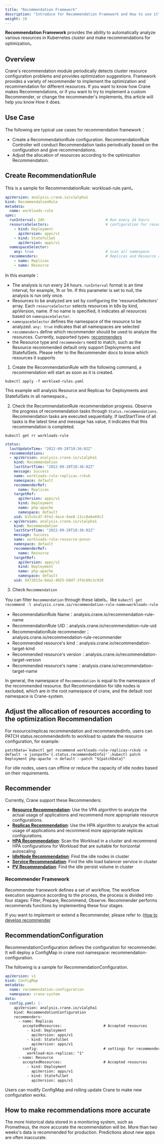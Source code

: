 ```yaml
---
title: "Recommendation Framework"
description: "Introduce for Recommendation Framework and How to use it"
weight: 10
---
```


**Recommendation Framework** provides the ability to automatically analyze various resources in Kubernetes cluster and make recommendations for optimization。

## Overview

Crane's recommendation module periodically detects cluster resource configuration problems and provides optimization suggestions. Framework provides a variety of recommender to implement the optimization and recommendation for different resources.
If you want to know how Crane makes Recommendations, or if you want to try to implement a custom Recommender, or change the recommender's implements, this article will help you know How it does.

## Use Case

The following are typical use cases for recommendation framework：

- Create a RecommendationRule configuration. RecommendationRule Controller will conduct Recommendation tasks periodically based on the configuration and give recommendations.
- Adjust the allocation of resources according to the optimization Recommendation.

## Create RecommendationRule

This is a sample for RecommendationRule: workload-rule.yaml。

```yaml
apiVersion: analysis.crane.io/v1alpha1
kind: RecommendationRule
metadata:
  name: workloads-rule
spec:
  runInterval: 24h                            # Run every 24 hours
  resourceSelectors:                          # configuration for resources
    - kind: Deployment
      apiVersion: apps/v1
    - kind: StatefulSet
      apiVersion: apps/v1
  namespaceSelector:
    any: true                                 # scan all namespace
  recommenders:                               # Replicas and Resource recommenders for Workload 
    - name: Replicas
    - name: Resource
```

In this example：

- The analysis is run every 24 hours. `runInterval` format is an time interval, for example, 1h or 1m. If this parameter is set to null, the analysis is run only once.
- Resources to be analyzed are set by configuring the 'resourceSelectors' array. Each `resourceSelector` selects resources in k8s by kind, apiVersion, name. If no name is specified, it indicates all resources based on `namespaceSelector`.
- `namespaceSelector` defines the namespace of the resource to be analyzed. `any: true` indicates that all namespaces are selected
- `recommenders` define which recommender should be used to analyze the resources. Currently, supported types: [recommenders](/docs/tutorials/recommendation/recommendation-framework#recommender)
- the Resource type and ` recommenders ` need to match, such as the Resource recommended default only support Deployments and StatefulSets. Please refer to the Recommender docs to know which resources it supports

1. Create the RecommendationRule with the following command, a recommendation will start as soon as it is created.

```shell
kubectl apply -f workload-rules.yaml
```

This example will analysis Resource and Replicas for Deployments and StatefulSets in all namespace.。

2. Check the RecommendationRule recommendation progress. Observe the progress of recommendation tasks through `Status.recommendations`. Recommendation tasks are executed sequentially. If lastStartTime of all tasks is the latest time and message has value, it indicates that this recommendation is completed.

```shell
kubectl get rr workloads-rule
```

```yaml
status:
  lastUpdateTime: "2022-09-28T10:36:02Z"
  recommendations:
  - apiVersion: analysis.crane.io/v1alpha1
    kind: Recommendation
    lastStartTime: "2022-09-28T10:36:02Z"
    message: Success
    name: workloads-rule-replicas-rckvb
    namespace: default
    recommenderRef:
      name: Replicas
    targetRef:
      apiVersion: apps/v1
      kind: Deployment
      name: php-apache
      namespace: default
    uid: b15cbcd7-6fe2-4ace-9ae8-11cc0a6e69c2
  - apiVersion: analysis.crane.io/v1alpha1
    kind: Recommendation
    lastStartTime: "2022-09-28T10:36:02Z"
    message: Success
    name: workloads-rule-resource-pnnxn
    namespace: default
    recommenderRef:
      name: Resource
    targetRef:
      apiVersion: apps/v1
      kind: Deployment
      name: php-apache
      namespace: default
    uid: 8472013a-bda2-4025-b0df-3fdc69c1c910
```

3. Check `Recommendation`

You can filter `Recommendation` through these labels，like `kubectl get recommend -l analysis.crane.io/recommendation-rule-name=workloads-rule`

- RecommendationRule Name：analysis.crane.io/recommendation-rule-name
- RecommendationRule UID：analysis.crane.io/recommendation-rule-uid
- RecommendationRule recommender：analysis.crane.io/recommendation-rule-recommender
- Recommended resource's kind：analysis.crane.io/recommendation-target-kind
- Recommended resource's version：analysis.crane.io/recommendation-target-version
- Recommended resource's name：analysis.crane.io/recommendation-target-name

In general, the namespace of `Recommendation` is equal to the namespace of the recommended resource. But Recommendation for idle nodes is excluded, which are in the root namespace of crane, and the default root namespace is Crane-system.

## Adjust the allocation of resources according to the optimization Recommendation

For resource/replicas recommendation and recommendedInfo, users can PATCH status.recommendedinfo to workload to update the resource configuration, for example:

```shell
patchData=`kubectl get recommend workloads-rule-replicas-rckvb -n default -o jsonpath='{.status.recommendedInfo}'`;kubectl patch Deployment php-apache -n default --patch "${patchData}"
```

For idle nodes, users can offline or reduce the capacity of idle nodes based on their requirements.

## Recommender

Currently, Crane support these Recommenders:

- [**Resource Recommendation**](/docs/tutorials/recommendation/resource-recommendation): Use the VPA algorithm to analyze the actual usage of applications and recommend more appropriate resource configurations.
- [**Replicas Recommendation**](/docs/tutorials/recommendation/replicas-recommendation): Use the HPA algorithm to analyze the actual usage of applications and recommend more appropriate replicas configurations.
- [**HPA Recommendation**](/docs/tutorials/recommendation/hpa-recommendation): Scan the Workload in a cluster and recommend HPA configurations for Workload that are suitable for horizontal autoscaling
- [**IdleNode Recommendation**](/docs/tutorials/recommendation/idlenode-recommendation): Find the idle nodes in cluster
- [**Service Recommendation**](/zh-cn/docs/tutorials/recommendation/service-recommendation): Find the idle load balancer service in cluster
- [**PV Recommendation**](/zh-cn/docs/tutorials/recommendation/pv-recommendation): Find the idle persist volume in cluster

### Recommender Framework 

Recommender framework defines a set of workflow, The workflow execution sequence according to the process, the process is divided into four stages: Filter, Prepare, Recommend, Observe. Recommender performs recommends functions by implementing these four stages.

If you want to implement or extend a Recommender, please refer to :[How to develop recommender](/docs/tutorials/recommendation/how-to-develop-recommender)

## RecommendationConfiguration

RecommendationConfiguration defines the configuration for recommender. It will deploy a ConfigMap in crane root namespace: recommendation-configuration.

The following is a sample for RecommendationConfiguration.

```yaml
apiVersion: v1
kind: ConfigMap
metadata:
  name: recommendation-configuration
  namespace: crane-system
data:
  config.yaml: |-
    apiVersion: analysis.crane.io/v1alpha1
    kind: RecommendationConfiguration
    recommenders:
      - name: Replicas
        acceptedResources:                   # Accepted resources
          - kind: Deployment
            apiVersion: apps/v1
          - kind: StatefulSet
            apiVersion: apps/v1
        config:                              # settings for recommender
          workload-min-replicas: "1"         
      - name: Resource
        acceptedResources:                   # Accepted resources
          - kind: Deployment
            apiVersion: apps/v1
          - kind: StatefulSet
            apiVersion: apps/v1
```

Users can modify ConfigMap and rolling update Crane to make new configuration works.

## How to make recommendations more accurate

The more historical data stored in a monitoring system, such as Prometheus, the more accurate the recommendation will be. More than two weeks's data is recommended for production. Predictions about new apps are often inaccurate.
